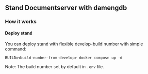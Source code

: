 ## Stand Documentserver with damengdb

### How it works

#### Deploy stand

You can deploy stand with flexible develop-build number with simple command: 
	
	BUILD=<build-number-from-develop> docker compose up -d

Note: The build number set by default in `.env` file.
